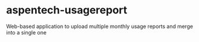# aspentech-usagereport
Web-based application to upload multiple monthly usage reports and merge into a single one
